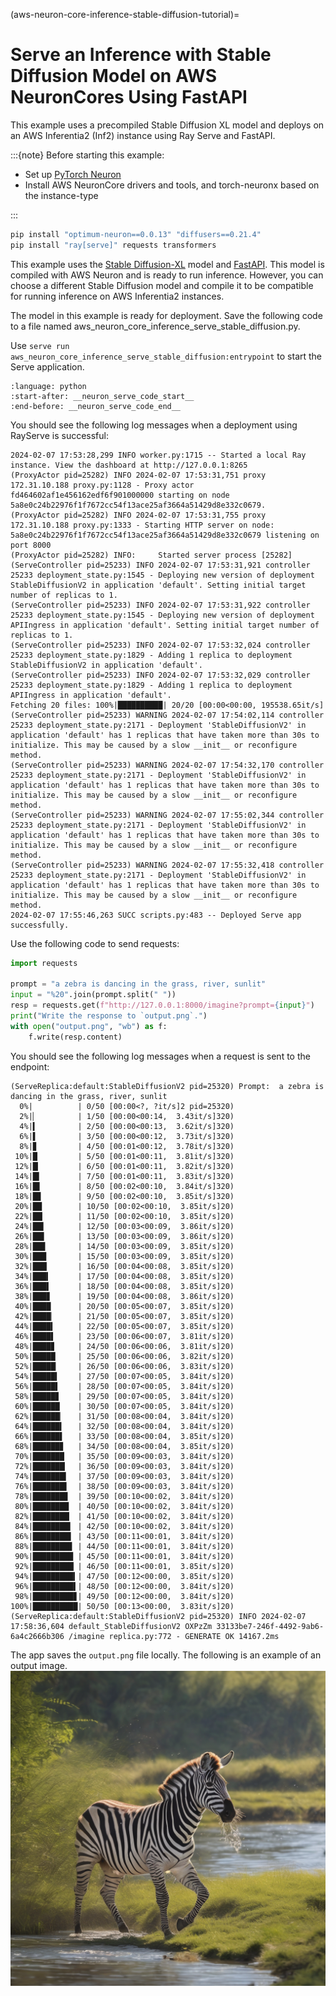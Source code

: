 (aws-neuron-core-inference-stable-diffusion-tutorial)=

# Serve an Inference with Stable Diffusion Model on AWS NeuronCores Using FastAPI
This example uses a precompiled Stable Diffusion XL model and deploys on an AWS Inferentia2 (Inf2)
instance using Ray Serve and FastAPI.


:::{note}
  Before starting this example: 
  * Set up [PyTorch Neuron](https://awsdocs-neuron.readthedocs-hosted.com/en/latest/general/setup/torch-neuronx.html#setup-torch-neuronx)
  * Install AWS NeuronCore drivers and tools, and torch-neuronx based on the instance-type

:::

```bash
pip install "optimum-neuron==0.0.13" "diffusers==0.21.4"
pip install "ray[serve]" requests transformers
```

This example uses the [Stable Diffusion-XL](https://huggingface.co/aws-neuron/stable-diffusion-xl-base-1-0-1024x1024) model and [FastAPI](https://fastapi.tiangolo.com/).
This model is compiled with AWS Neuron and is ready to run inference. However, you can choose a different Stable Diffusion model and compile it to be compatible for running inference on AWS Inferentia2
instances.

The model in this example is ready for deployment. Save the following code to a file named aws_neuron_core_inference_serve_stable_diffusion.py.

Use `serve run aws_neuron_core_inference_serve_stable_diffusion:entrypoint` to start the Serve application.
```{literalinclude} ../doc_code/aws_neuron_core_inference_serve_stable_diffusion.py
:language: python
:start-after: __neuron_serve_code_start__
:end-before: __neuron_serve_code_end__
```


You should see the following log messages when a deployment using RayServe is successful:
```text
2024-02-07 17:53:28,299	INFO worker.py:1715 -- Started a local Ray instance. View the dashboard at http://127.0.0.1:8265 
(ProxyActor pid=25282) INFO 2024-02-07 17:53:31,751 proxy 172.31.10.188 proxy.py:1128 - Proxy actor fd464602af1e456162edf6f901000000 starting on node 5a8e0c24b22976f1f7672cc54f13ace25af3664a51429d8e332c0679.
(ProxyActor pid=25282) INFO 2024-02-07 17:53:31,755 proxy 172.31.10.188 proxy.py:1333 - Starting HTTP server on node: 5a8e0c24b22976f1f7672cc54f13ace25af3664a51429d8e332c0679 listening on port 8000
(ProxyActor pid=25282) INFO:     Started server process [25282]
(ServeController pid=25233) INFO 2024-02-07 17:53:31,921 controller 25233 deployment_state.py:1545 - Deploying new version of deployment StableDiffusionV2 in application 'default'. Setting initial target number of replicas to 1.
(ServeController pid=25233) INFO 2024-02-07 17:53:31,922 controller 25233 deployment_state.py:1545 - Deploying new version of deployment APIIngress in application 'default'. Setting initial target number of replicas to 1.
(ServeController pid=25233) INFO 2024-02-07 17:53:32,024 controller 25233 deployment_state.py:1829 - Adding 1 replica to deployment StableDiffusionV2 in application 'default'.
(ServeController pid=25233) INFO 2024-02-07 17:53:32,029 controller 25233 deployment_state.py:1829 - Adding 1 replica to deployment APIIngress in application 'default'.
Fetching 20 files: 100%|██████████| 20/20 [00:00<00:00, 195538.65it/s]
(ServeController pid=25233) WARNING 2024-02-07 17:54:02,114 controller 25233 deployment_state.py:2171 - Deployment 'StableDiffusionV2' in application 'default' has 1 replicas that have taken more than 30s to initialize. This may be caused by a slow __init__ or reconfigure method.
(ServeController pid=25233) WARNING 2024-02-07 17:54:32,170 controller 25233 deployment_state.py:2171 - Deployment 'StableDiffusionV2' in application 'default' has 1 replicas that have taken more than 30s to initialize. This may be caused by a slow __init__ or reconfigure method.
(ServeController pid=25233) WARNING 2024-02-07 17:55:02,344 controller 25233 deployment_state.py:2171 - Deployment 'StableDiffusionV2' in application 'default' has 1 replicas that have taken more than 30s to initialize. This may be caused by a slow __init__ or reconfigure method.
(ServeController pid=25233) WARNING 2024-02-07 17:55:32,418 controller 25233 deployment_state.py:2171 - Deployment 'StableDiffusionV2' in application 'default' has 1 replicas that have taken more than 30s to initialize. This may be caused by a slow __init__ or reconfigure method.
2024-02-07 17:55:46,263	SUCC scripts.py:483 -- Deployed Serve app successfully.
```

Use the following code to send requests:
```python
import requests

prompt = "a zebra is dancing in the grass, river, sunlit"
input = "%20".join(prompt.split(" "))
resp = requests.get(f"http://127.0.0.1:8000/imagine?prompt={input}")
print("Write the response to `output.png`.")
with open("output.png", "wb") as f:
    f.write(resp.content)
```

You should see the following log messages when a request is sent to the endpoint:
```text
(ServeReplica:default:StableDiffusionV2 pid=25320) Prompt:  a zebra is dancing in the grass, river, sunlit
  0%|          | 0/50 [00:00<?, ?it/s]2 pid=25320) 
  2%|▏         | 1/50 [00:00<00:14,  3.43it/s]320) 
  4%|▍         | 2/50 [00:00<00:13,  3.62it/s]320) 
  6%|▌         | 3/50 [00:00<00:12,  3.73it/s]320) 
  8%|▊         | 4/50 [00:01<00:12,  3.78it/s]320) 
 10%|█         | 5/50 [00:01<00:11,  3.81it/s]320) 
 12%|█▏        | 6/50 [00:01<00:11,  3.82it/s]320) 
 14%|█▍        | 7/50 [00:01<00:11,  3.83it/s]320) 
 16%|█▌        | 8/50 [00:02<00:10,  3.84it/s]320) 
 18%|█▊        | 9/50 [00:02<00:10,  3.85it/s]320) 
 20%|██        | 10/50 [00:02<00:10,  3.85it/s]20) 
 22%|██▏       | 11/50 [00:02<00:10,  3.85it/s]20) 
 24%|██▍       | 12/50 [00:03<00:09,  3.86it/s]20) 
 26%|██▌       | 13/50 [00:03<00:09,  3.86it/s]20) 
 28%|██▊       | 14/50 [00:03<00:09,  3.85it/s]20) 
 30%|███       | 15/50 [00:03<00:09,  3.85it/s]20) 
 32%|███▏      | 16/50 [00:04<00:08,  3.85it/s]20) 
 34%|███▍      | 17/50 [00:04<00:08,  3.85it/s]20) 
 36%|███▌      | 18/50 [00:04<00:08,  3.85it/s]20) 
 38%|███▊      | 19/50 [00:04<00:08,  3.86it/s]20) 
 40%|████      | 20/50 [00:05<00:07,  3.85it/s]20) 
 42%|████▏     | 21/50 [00:05<00:07,  3.85it/s]20) 
 44%|████▍     | 22/50 [00:05<00:07,  3.85it/s]20) 
 46%|████▌     | 23/50 [00:06<00:07,  3.81it/s]20) 
 48%|████▊     | 24/50 [00:06<00:06,  3.81it/s]20) 
 50%|█████     | 25/50 [00:06<00:06,  3.82it/s]20) 
 52%|█████▏    | 26/50 [00:06<00:06,  3.83it/s]20) 
 54%|█████▍    | 27/50 [00:07<00:05,  3.84it/s]20) 
 56%|█████▌    | 28/50 [00:07<00:05,  3.84it/s]20) 
 58%|█████▊    | 29/50 [00:07<00:05,  3.84it/s]20) 
 60%|██████    | 30/50 [00:07<00:05,  3.84it/s]20) 
 62%|██████▏   | 31/50 [00:08<00:04,  3.84it/s]20) 
 64%|██████▍   | 32/50 [00:08<00:04,  3.84it/s]20) 
 66%|██████▌   | 33/50 [00:08<00:04,  3.85it/s]20) 
 68%|██████▊   | 34/50 [00:08<00:04,  3.85it/s]20) 
 70%|███████   | 35/50 [00:09<00:03,  3.84it/s]20) 
 72%|███████▏  | 36/50 [00:09<00:03,  3.84it/s]20) 
 74%|███████▍  | 37/50 [00:09<00:03,  3.84it/s]20) 
 76%|███████▌  | 38/50 [00:09<00:03,  3.84it/s]20) 
 78%|███████▊  | 39/50 [00:10<00:02,  3.84it/s]20) 
 80%|████████  | 40/50 [00:10<00:02,  3.84it/s]20) 
 82%|████████▏ | 41/50 [00:10<00:02,  3.84it/s]20) 
 84%|████████▍ | 42/50 [00:10<00:02,  3.84it/s]20) 
 86%|████████▌ | 43/50 [00:11<00:01,  3.84it/s]20) 
 88%|████████▊ | 44/50 [00:11<00:01,  3.84it/s]20) 
 90%|█████████ | 45/50 [00:11<00:01,  3.84it/s]20) 
 92%|█████████▏| 46/50 [00:11<00:01,  3.85it/s]20) 
 94%|█████████▍| 47/50 [00:12<00:00,  3.85it/s]20) 
 96%|█████████▌| 48/50 [00:12<00:00,  3.84it/s]20) 
 98%|█████████▊| 49/50 [00:12<00:00,  3.84it/s]20) 
100%|██████████| 50/50 [00:13<00:00,  3.83it/s]20) 
(ServeReplica:default:StableDiffusionV2 pid=25320) INFO 2024-02-07 17:58:36,604 default_StableDiffusionV2 OXPzZm 33133be7-246f-4492-9ab6-6a4c2666b306 /imagine replica.py:772 - GENERATE OK 14167.2ms
```


The app saves the `output.png` file locally. The following is an example of an output image.
![image](https://raw.githubusercontent.com/ray-project/images/master/docs/serve/stable_diffusion_inferentia2_output.png)
